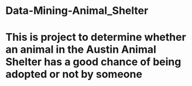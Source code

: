# Data-Mining-Animal_Shelter
# This is project to determine whether an animal in the Austin Animal Shelter has a good chance of being adopted or not by someone
